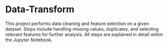 # Data-Transform
This project performs data cleaning and feature selection on a given dataset. Steps include handling missing values, duplicates, and selecting relevant features for further analysis. All steps are explained in detail within the Jupyter Notebook.
